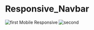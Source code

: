 # Responsive_Navbar
![first](https://github.com/ankurtehlan/Responsive_Navbar/assets/84633867/c868edec-3e7a-403f-9166-7ccfbb50a679)
Mobile Responsive
![second](https://github.com/ankurtehlan/Responsive_Navbar/assets/84633867/26e53378-486b-49f3-b1e8-2c31998f3954)
